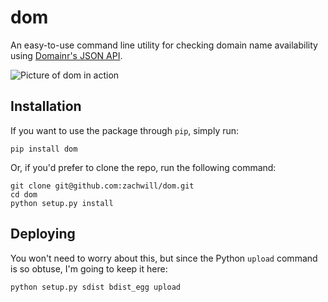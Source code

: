 dom
===

An easy-to-use command line utility for checking domain name
availability using [Domainr's JSON API](http://domai.nr/api/docs/json).

![Picture of dom in action](https://img.skitch.com/20120120-n415kiwm3ge9erjxkniwhsquhm.png)


Installation
------------

If you want to use the package through `pip`, simply run:

    pip install dom

Or, if you'd prefer to clone the repo, run the following command:

    git clone git@github.com:zachwill/dom.git
    cd dom
    python setup.py install


Deploying
---------

You won't need to worry about this, but since the Python `upload`
command is so obtuse, I'm going to keep it here:

    python setup.py sdist bdist_egg upload
